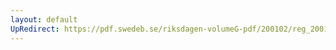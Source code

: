 ```yaml
---
layout: default
UpRedirect: https://pdf.swedeb.se/riksdagen-volumeG-pdf/200102/reg_200102/reg_200102_0374.pdf
---
```

